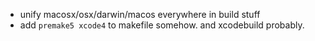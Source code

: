 - unify macosx/osx/darwin/macos everywhere in build stuff
- add `premake5 xcode4` to makefile somehow. and xcodebuild probably.
